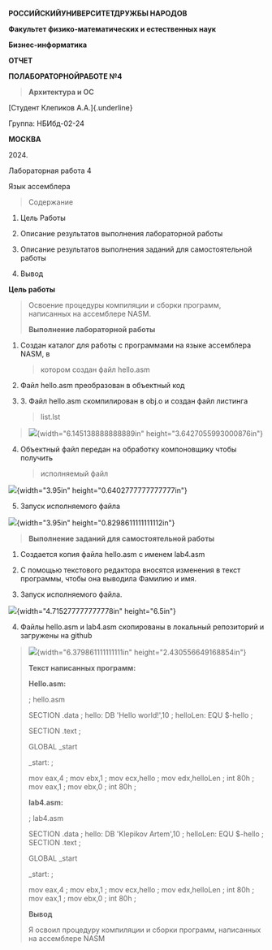 **РОССИЙСКИЙУНИВЕРСИТЕТДРУЖБЫ НАРОДОВ**

**Факультет физико-математических и естественных наук**

**Бизнес-информатика**

**ОТЧЕТ**

**ПОЛАБОРАТОРНОЙРАБОТЕ №4**

> **Архитектура и ОС**

[Студент Клепиков А.А.]{.underline}

Группа: НБИбд-02-24

**МОСКВА**

2024\.

Лабораторная работа 4

Язык ассемблера

> Содержание

1.  Цель Работы

2.  Описание результатов выполнения лабораторной работы

3.  Описание результатов выполнения заданий для самостоятельной работы

4.  Вывод

**Цель работы**

> Освоение процедуры компиляции и сборки программ, написанных на
> ассемблере NASM.
>
> **Выполнение лабораторной работы**

1.  Создан каталог для работы с программами на языке ассемблера NASM, в
    > котором создан файл hello.asm

2.  Файл hello.asm преобразован в объектный код

3.  3\. Файл hello.asm скомпилирован в obj.o и создан файл листинга
    > list.lst

> ![](media/image1.jpg){width="6.145138888888889in"
> height="3.6427055993000876in"}

4.  Объектный файл передан на обработку компоновщику чтобы получить
    > исполняемый файл

![](media/image3.jpg){width="3.95in" height="0.6402777777777777in"}

5.  Запуск исполняемого файла

![](media/image4.jpg){width="3.95in" height="0.8298611111111112in"}

> **Выполнение заданий для самостоятельной работы**

1.  Создается копия файла hello.asm с именем lab4.asm

2.  С помощью текстового редактора вносятся изменения в текст программы,
    чтобы она выводила Фамилию и имя.

3.  Запуск исполняемого файла.

![](media/image5.jpg){width="4.715277777777778in" height="6.5in"}

4.  Файлы hello.asm и lab4.asm скопированы в локальный репозиторий и
    загружены на github

> ![](media/image7.jpg){width="6.379861111111111in"
> height="2.430556649168854in"}
>
> **Текст написанных программ:**
>
> **Hello.asm:**
>
> ; hello.asm
>
> SECTION .data ; hello: DB \'Hello world!\',10 ; helloLen: EQU \$-hello
> ;
>
> SECTION .text ;
>
> GLOBAL \_start
>
> \_start: ;
>
> mov eax,4 ; mov ebx,1 ; mov ecx,hello ; mov edx,helloLen ; int 80h ;
> mov eax,1 ; mov ebx,0 ; int 80h ;
>
> **lab4.asm:**
>
> ; lab4.asm
>
> SECTION .data ; hello: DB \'Klepikov Artem\',10 ; helloLen: EQU
> \$-hello ; SECTION .text ;
>
> GLOBAL \_start
>
> \_start: ;
>
> mov eax,4 ; mov ebx,1 ; mov ecx,hello ; mov edx,helloLen ; int 80h ;
> mov eax,1 ; mov ebx,0 ; int 80h ;
>
> **Вывод**
>
> Я освоил процедуру компиляции и сборки программ, написанных на
> ассемблере NASM
